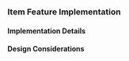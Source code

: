 <!-- markdownlint-disable-file first-line-h1 -->
### Item Feature Implementation

#### Implementation Details

<!-- TODO: ADD ITEM CLASS DIAGRAM -->

#### Design Considerations
